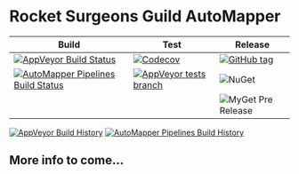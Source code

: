 # Rocket Surgeons Guild AutoMapper

| Build | Test | Release |
|---|---|---|
| [![AppVeyor Build Status](https://img.shields.io/appveyor/ci/RocketSurgeonsGuild/AutoMapper/master.svg?logo=appveyor&style=flat-square)](https://ci.appveyor.com/project/RocketSurgeonsGuild/AutoMapper) | [![Codecov](https://img.shields.io/codecov/c/gh/RocketSurgeonsGuild/AutoMapper/master.svg?style=flat-square)](https://codecov.io/gh/RocketSurgeonsGuild/AutoMapper?style=flat-square) | [![GitHub tag](https://img.shields.io/github/tag/RocketSurgeonsGuild/AutoMapper.svg?style=flat-square)](https://github.com/RocketSurgeonsGuild/AutoMapper/tags) |
| [![AutoMapper Pipelines Build Status](https://img.shields.io/vso/build/RocketSurgeonsGuild/Libraries/RSG.Testing.svg?logo=visualstudiocode&style=flat-square)](https://rocketsurgeonsguild.visualstudio.com/Libraries/_build?definitionId=16)  | [![AppVeyor tests branch](https://img.shields.io/appveyor/tests/RocketSurgeonsGuild/AutoMapper/master.svg?style=flat-square)]() | ![NuGet](https://img.shields.io/nuget/v/Rocket.Surgery.AutoMapper.Functions.svg) |
|   |   | ![MyGet Pre Release](https://img.shields.io/myget/rocket-surgeons-guild/vpre/Rocket.Surgery.AutoMapper.Functions.svg?logo=nuget&style=flat-square&label=myget) |
[![AppVeyor Build History](https://buildstats.info/appveyor/chart/RocketSurgeonsGuild/AutoMapper)](https://ci.appveyor.com/project/RocketSurgeonsGuild/AutoMapper/history)
[![AutoMapper Pipelines Build History](https://buildstats.info/azurepipelines/chart/RocketSurgeonsGuild/Libraries/16)](https://rocketsurgeonsguild.visualstudio.com/Libraries/_build?definitionId=16)

## More info to come...
